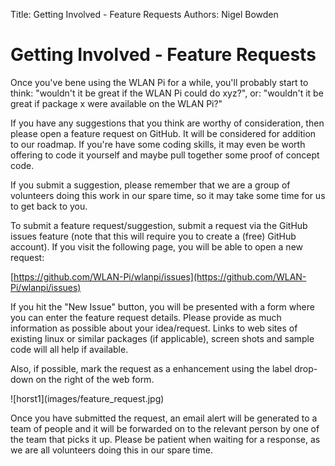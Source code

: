 Title: Getting Involved - Feature Requests
Authors: Nigel Bowden

# Getting Involved - Feature Requests

Once you've bene using the WLAN Pi for a while, you'll probably start to think: "wouldn't it be great if the WLAN Pi could do xyz?", or: "wouldn't it be great if package x were available on the WLAN Pi?"

If you have any suggestions that you think are worthy of consideration, then please open a feature request on GitHub. It will be considered for addition to our roadmap. If you're have some coding skills, it may even be worth offering to code it yourself and maybe pull together some proof of concept code.

If you submit a suggestion, please remember that we are a group of volunteers doing this work in our spare time, so it may take some time for us to get back to you.

To submit a feature request/suggestion, submit a request via the GitHub issues feature (note that this will require you to create a (free) GitHub account). If you visit the following page, you will be able to open a new request:

[https://github.com/WLAN-Pi/wlanpi/issues](https://github.com/WLAN-Pi/wlanpi/issues)

If you hit the "New Issue" button, you will be presented with a form where you can enter the feature request details. Please provide as much information as possible about your idea/request. Links to web sites of existing linux or similar packages (if applicable), screen shots and sample code will all help if available.

Also, if possible, mark the request as a enhancement using the label drop-down on the right of the web form.
<div style="float: center;">
![horst1](images/feature_request.jpg)
</div>

Once you have submitted the request, an email alert will be generated to a team of people and it will be forwarded on to the relevant person by one of the team that picks it up. Please be patient when waiting for a response, as we are all volunteers doing this in our spare time.

<!-- link list -->
[nigel_twitter]: https://twitter.com/wifinigel
[jerry_twitter]: https://twitter.com/jolla
